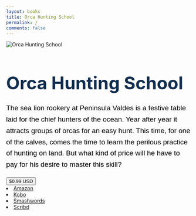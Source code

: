 ```yaml
---
layout: books
title: Orca Hunting School
permalink: /
comments: false
---
```

	
<div class="container-fluid">
	<div class="row d-flex justify-content-center text-black" style="align-items: center; height: 61vh;">
	<div class="col-xl-2 col-lg-2 col-12 col-sm-6 book-1">
			<img src="{{ site.baseurl }}/assets/images/orcacover.png" alt="Orca Hunting School" style="max-height:580px;"/>
		</div> 
		<div class="col-xl-4 col-lg-4 col-12 col-sm-6 book-2">
			<h1 class="text-left d-none d-sm-block" style="font-size: 3rem;
      font-weight: bold;
      color: #112d4e;
      margin-bottom: 1.5rem;">Orca Hunting School</h1>
			<p style="font-family: 'Kanit', sans-serif; font-size: 1.2rem;
      line-height: 1.6; color:#000000;">
The sea lion rookery at Peninsula Valdes is a festive table laid for the chief hunters of the ocean. Year after year it attracts groups of orcas for an easy hunt. This time, for one of the calves, comes the time to learn the perilous practice of hunting on land. But what kind of price will he have to pay for his desire to master this skill?
			</p>
					<div class="btn-group dropright">
  					<button class="btn btn-lg btn-success dropdown-toggle" type="button" data-toggle="dropdown" aria-haspopup="true" aria-expanded="false">$0.99 USD</button>			
  <div class="dropdown-menu text-dark">
	  <li class="dropdown-item">
	  <a href="https://www.amazon.com/dp/B01MDU6A44/" rel="nofollow" target="_blank">Amazon</a>
	  </li>
	<li class="dropdown-item">
	  <a href="https://www.kobo.com/ww/en/ebook/orca-hunting-school" rel="nofollow" target="_blank">Kobo</a>
	</li>
	<li class="dropdown-item">
	  <a href="https://www.smashwords.com/books/view/678230" rel="nofollow" target="_blank">Smashwords</a>
	</li>
	<li class="dropdown-item">
	  <a href="https://www.scribd.com/book/330029998/Orca-Hunting-School" rel="nofollow" target="_blank">Scribd</a>
	  </li>
</div>				</div>
		</div>
	</div>
</div>
